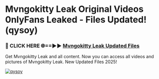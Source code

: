 # Mvngokitty Leak Original Videos 0nlyFans Leaked - Files Updated! (qysoy)

<h3>🔴 CLICK HERE 🌐==►► <a href="https://tinyurl.com/ehrbuxhb" rel="nofollow">Mvngokitty Leak Updated Files</a></h3>

Get Mvngokitty Leak and all content. Now you can access all videos and pictures of Mvngokitty Leak. New Updated Files 2025!

[![qysoy](https://i.imgur.com/lVYEuWS.gif)](https://tinyurl.com/ehrbuxhb)
